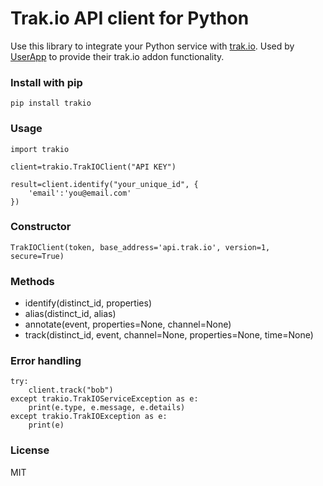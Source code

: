 # Trak.io API client for Python

Use this library to integrate your Python service with [trak.io](www.trak.io).
Used by [UserApp](www.userapp.io) to provide their trak.io addon functionality.

### Install with pip

    pip install trakio

### Usage

    import trakio

    client=trakio.TrakIOClient("API KEY")

    result=client.identify("your_unique_id", {
        'email':'you@email.com'
    })

### Constructor

    TrakIOClient(token, base_address='api.trak.io', version=1, secure=True)

### Methods

* identify(distinct_id, properties)
* alias(distinct_id, alias)
* annotate(event, properties=None, channel=None)
* track(distinct_id, event, channel=None, properties=None, time=None)

### Error handling

	try:
	    client.track("bob")
	except trakio.TrakIOServiceException as e:
		print(e.type, e.message, e.details)
	except trakio.TrakIOException as e:
		print(e)

### License

MIT